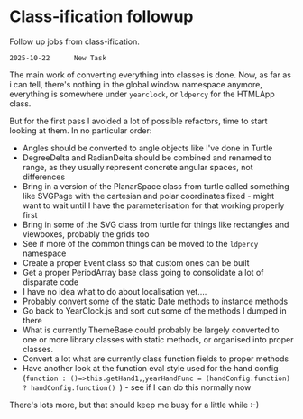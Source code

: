 Class-ification followup
========================

Follow up jobs from class-ification.

```
2025-10-22		New Task
```

The main work of converting everything into classes is done.
Now, as far as i can tell, there's nothing in the global window namespace anymore, everything is somewhere under `yearclock`, or `ldpercy` for the HTMLApp class.

But for the first pass I avoided a lot of possible refactors, time to start looking at them.
In no particular order:

* Angles should be converted to angle objects like I've done in Turtle
* DegreeDelta and RadianDelta should be combined and renamed to range, as they usually represent concrete angular spaces, not differences
* Bring in a version of the PlanarSpace class from turtle called something like SVGPage with the cartesian and polar coordinates fixed - might want to wait until I have the parameterisation for that working properly first
* Bring in some of the SVG class from turtle for things like rectangles and viewboxes, probably the grids too
* See if more of the common things can be moved to the `ldpercy` namespace
* Create a proper Event class so that custom ones can be built
* Get a proper PeriodArray base class going to consolidate a lot of disparate code
* I have no idea what to do about localisation yet....
* Probably convert some of the static Date methods to instance methods
* Go back to YearClock.js and sort out some of the methods I dumped in there
* What is currently ThemeBase could probably be largely converted to one or more library classes with static methods, or organised into proper classes.
* Convert a lot what are currently class function fields to proper methods
* Have another look at the function eval style used for the hand config (`function : ()=>this.getHand1,`,`yearHandFunc = (handConfig.function) ? handConfig.function() `) - see if I can do this normally now


There's lots more, but that should keep me busy for a little while :-)





